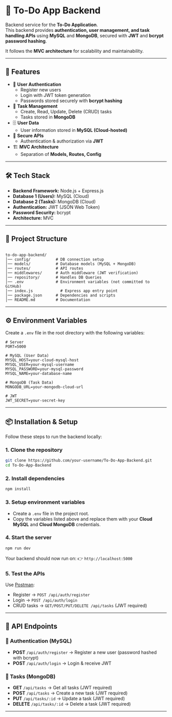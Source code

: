 # 🔐 To-Do App Backend

Backend service for the **To-Do Application**.  
This backend provides **authentication, user management, and task handling APIs** using **MySQL** and **MongoDB**, secured with **JWT** and **bcrypt password hashing**.  

It follows the **MVC architecture** for scalability and maintainability.  

---

## 🚀 Features

- 👤 **User Authentication**
  - Register new users
  - Login with JWT token generation
  - Passwords stored securely with **bcrypt hashing**
- 📂 **Task Management**
  - Create, Read, Update, Delete (CRUD) tasks
  - Tasks stored in **MongoDB**
- 🗄️ **User Data**
  - User information stored in **MySQL (Cloud-hosted)**
- 🔑 **Secure APIs**
  - Authentication & authorization via **JWT**
- 🏗️ **MVC Architecture**
  - Separation of **Models, Routes, Config**

---

## 🛠️ Tech Stack

- **Backend Framework:** Node.js + Express.js  
- **Database 1 (Users):** MySQL (Cloud)  
- **Database 2 (Tasks):** MongoDB (Cloud)  
- **Authentication:** JWT (JSON Web Token)  
- **Password Security:** bcrypt  
- **Architecture:** MVC  

---

## 📂 Project Structure

```

to-do-app-backend/
│── config/           # DB connection setup
│── models/           # Database models (MySQL + MongoDB)
│── routes/           # API routes
│── middlewares/      # Auth middleware (JWT verification)
│── repository/       # Handles DB Queries
│── .env              # Environment variables (not committed to GitHub)
│── index.js            # Express app entry point
│── package.json      # Dependencies and scripts
│── README.md         # Documentation

````

---

## ⚙️ Environment Variables

Create a `.env` file in the root directory with the following variables:  

```env
# Server
PORT=5000

# MySQL (User Data)
MYSQL_HOST=your-cloud-mysql-host
MYSQL_USER=your-mysql-username
MYSQL_PASSWORD=your-mysql-password
MYSQL_NAME=your-database-name

# MongoDB (Task Data)
MONGODB_URL=your-mongodb-cloud-url

# JWT
JWT_SECRET=your-secret-key
````

---

## 📦 Installation & Setup

Follow these steps to run the backend locally:

### 1. Clone the repository

```bash
git clone https://github.com/your-username/To-Do-App-Backend.git
cd To-Do-App-Backend
```

### 2. Install dependencies

```bash
npm install
```

### 3. Setup environment variables

* Create a `.env` file in the project root.
* Copy the variables listed above and replace them with your **Cloud MySQL** and **Cloud MongoDB** credentials.


### 4. Start the server

```bash
npm run dev
```

Your backend should now run on:
👉 `http://localhost:5000`

### 5. Test the APIs

Use [Postman](https://www.postman.com/):

* Register → `POST /api/auth/register`
* Login → `POST /api/auth/login`
* CRUD tasks → `GET/POST/PUT/DELETE /api/tasks` (JWT required)

---

## 🔑 API Endpoints

### 👤 Authentication (MySQL)

* **POST** `/api/auth/register` → Register a new user (password hashed with bcrypt)
* **POST** `/api/auth/login` → Login & receive JWT

### 📝 Tasks (MongoDB)

* **GET** `/api/tasks` → Get all tasks (JWT required)
* **POST** `/api/tasks` → Create a new task (JWT required)
* **PUT** `/api/tasks/:id` → Update a task (JWT required)
* **DELETE** `/api/tasks/:id` → Delete a task (JWT required)

---
